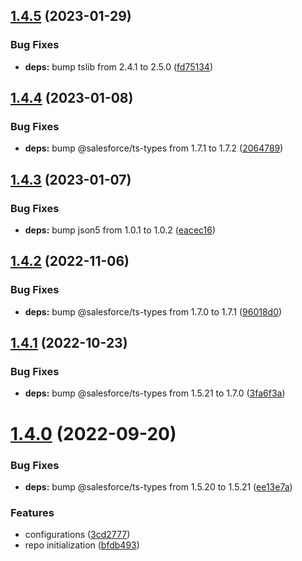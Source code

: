 ## [1.4.5](https://github.com/forcedotcom/ts-sinon/compare/1.4.4...1.4.5) (2023-01-29)


### Bug Fixes

* **deps:** bump tslib from 2.4.1 to 2.5.0 ([fd75134](https://github.com/forcedotcom/ts-sinon/commit/fd75134a600b3d2805a51fa2286cbbb914177c56))



## [1.4.4](https://github.com/forcedotcom/ts-sinon/compare/1.4.3...1.4.4) (2023-01-08)


### Bug Fixes

* **deps:** bump @salesforce/ts-types from 1.7.1 to 1.7.2 ([2064789](https://github.com/forcedotcom/ts-sinon/commit/2064789983f0e50cea53ff2e179d27e4ab504dd9))



## [1.4.3](https://github.com/forcedotcom/ts-sinon/compare/1.4.2...1.4.3) (2023-01-07)


### Bug Fixes

* **deps:** bump json5 from 1.0.1 to 1.0.2 ([eacec16](https://github.com/forcedotcom/ts-sinon/commit/eacec1638da403ebd091f2f89feb23539a68db9e))



## [1.4.2](https://github.com/forcedotcom/ts-sinon/compare/1.4.1...1.4.2) (2022-11-06)


### Bug Fixes

* **deps:** bump @salesforce/ts-types from 1.7.0 to 1.7.1 ([96018d0](https://github.com/forcedotcom/ts-sinon/commit/96018d09c943266f812fdc29d759261647fb7e9b))



## [1.4.1](https://github.com/forcedotcom/ts-sinon/compare/1.4.0...1.4.1) (2022-10-23)


### Bug Fixes

* **deps:** bump @salesforce/ts-types from 1.5.21 to 1.7.0 ([3fa6f3a](https://github.com/forcedotcom/ts-sinon/commit/3fa6f3a8901804a44ac389692f872710730a952a))



# [1.4.0](https://github.com/forcedotcom/ts-sinon/compare/3cd2777321107256947cbb88ea230b6af27892eb...1.4.0) (2022-09-20)


### Bug Fixes

* **deps:** bump @salesforce/ts-types from 1.5.20 to 1.5.21 ([ee13e7a](https://github.com/forcedotcom/ts-sinon/commit/ee13e7a856e94094945b0f00ca7f4336b4acdea8))


### Features

* configurations ([3cd2777](https://github.com/forcedotcom/ts-sinon/commit/3cd2777321107256947cbb88ea230b6af27892eb))
* repo initialization ([bfdb493](https://github.com/forcedotcom/ts-sinon/commit/bfdb49349510dfb93d3cad47f2d0958261acbe09))



